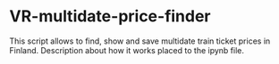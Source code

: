 # VR-multidate-price-finder
This script allows to find, show and save multidate train ticket prices in Finland. Description about how it works placed to the ipynb file.
